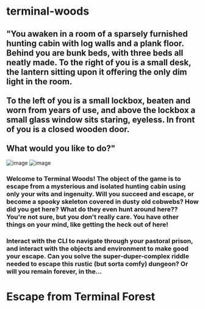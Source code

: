 # terminal-woods

## "You awaken in a room of a sparsely furnished hunting cabin with log walls and a plank floor. Behind you are bunk beds, with three beds all neatly made. To the right of you is a small desk, the lantern sitting upon it offering the only dim light in the room.  <br> <br>To the left of you is a small lockbox, beaten and worn from years of use, and above the lockbox a small glass window sits staring, eyeless. In front of you is a closed wooden door. <br><br> What would you like to do?"
![image](https://user-images.githubusercontent.com/107072854/207227119-90713cf4-7f08-4c42-9fc3-72c0eade0a7a.png)
![image](https://user-images.githubusercontent.com/107072854/207229590-070b9c8c-bf64-4cce-b8e6-95400c7e64dc.png)


### Welcome to Terminal Woods! The object of the game is to escape from a mysterious and isolated hunting cabin using only your wits and ingenuity. Will you succeed and escape, or become a spooky skeleton covered in dusty old cobwebs? How did you get here? What do they even hunt around here?? You're not sure, but you don't really care. You have other things on your mind, like getting the heck out of here!

### Interact with the CLI to navigate through your pastoral prison, and interact with the objects and environment to make good your escape. Can you solve the super-duper-complex riddle needed to escape this rustic (but sorta comfy) dungeon? Or will you remain forever, in the...

# Escape from Terminal Forest
